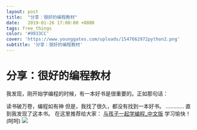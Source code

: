 ```yaml
---
layout: post
title:  "分享：很好的编程教材"
date:   2019-01-26 17:00:00 +0800
tags: free_things
color: '#9933CC'
cover: 'https://www.younggates.com/uploads/1547662972python2.png'
subtitle: '分享：很好的编程教材'
---
```

# 分享：很好的编程教材
我发现，刚开始学编程的时候，有一本好书是很重要的。正如那句话：

读书破万卷，编程如有神
但是，我找了很久，都没有找到一本好书。
…………
直到我发现了这本书。
在这里推荐给大家：
[与孩子一起学编程_中文版](https://sendeyo.com/en/d38b2faf7d)
学习愉快！(呵呵)
![](https://image.slidesharecdn.com/llc400-2013-l22-130313014609-phpapp02/95/llc4002013l22-19-638.jpg?cb=1363139273)
